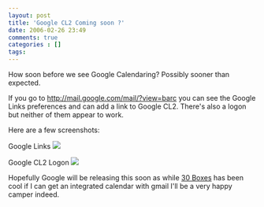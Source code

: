 ```yaml
---
layout: post
title: 'Google CL2 Coming soon ?'
date: 2006-02-26 23:49
comments: true
categories : []
tags:
---
```

How soon before we see Google Calendaring? Possibly sooner than expected.

If you go to <a href="http://mail.google.com/mail/?view=barc">http://mail.google.com/mail/?view=barc</a> you can see the Google Links preferences and can add a link to Google CL2. There's also a logon but neither of them appear to work.

Here are a few screenshots:

Google Links
<img src="/images/cl2_link.png"/>

Google CL2 Logon
<img src="/images/cl2_logon.png"/>

Hopefully Google will be releasing this soon as while <a href="http://30boxes.com/">30 Boxes</a> has been cool if I can get an integrated calendar with gmail I'll be a very happy camper indeed.

